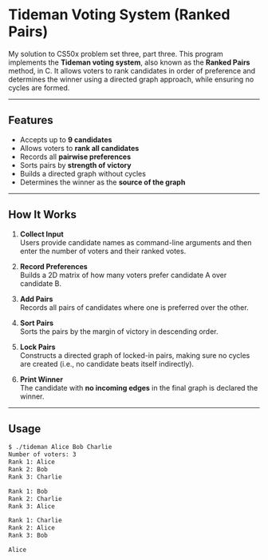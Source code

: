# Tideman Voting System (Ranked Pairs)

My solution to CS50x problem set three, part three.
This program implements the **Tideman voting system**, also known as the **Ranked Pairs** method, in C. It allows voters to rank candidates in order of preference and determines the winner using a directed graph approach, while ensuring no cycles are formed.

---

## Features

- Accepts up to **9 candidates**
- Allows voters to **rank all candidates**
- Records all **pairwise preferences**
- Sorts pairs by **strength of victory**
- Builds a directed graph without cycles
- Determines the winner as the **source of the graph**

---

## How It Works

1. **Collect Input**  
   Users provide candidate names as command-line arguments and then enter the number of voters and their ranked votes.

2. **Record Preferences**  
   Builds a 2D matrix of how many voters prefer candidate A over candidate B.

3. **Add Pairs**  
   Records all pairs of candidates where one is preferred over the other.

4. **Sort Pairs**  
   Sorts the pairs by the margin of victory in descending order.

5. **Lock Pairs**  
   Constructs a directed graph of locked-in pairs, making sure no cycles are created (i.e., no candidate beats itself indirectly).

6. **Print Winner**  
   The candidate with **no incoming edges** in the final graph is declared the winner.

---

## Usage

```bash
$ ./tideman Alice Bob Charlie
Number of voters: 3
Rank 1: Alice
Rank 2: Bob
Rank 3: Charlie

Rank 1: Bob
Rank 2: Charlie
Rank 3: Alice

Rank 1: Charlie
Rank 2: Alice
Rank 3: Bob

Alice
